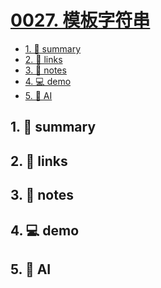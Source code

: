 # [0027. 模板字符串](https://github.com/Tdahuyou/javascript/tree/main/0027.%20%E6%A8%A1%E6%9D%BF%E5%AD%97%E7%AC%A6%E4%B8%B2)


<!-- region:toc -->
- [1. 📝 summary](#1--summary-4)
- [2. 🔗 links](#2--links-4)
- [3. 📒 notes](#3--notes-4)
- [4. 💻 demo](#4--demo-4)
- [5. 🤖 AI](#5--ai-4)
<!-- endregion:toc -->

## 1. 📝 summary

## 2. 🔗 links
## 3. 📒 notes
## 4. 💻 demo
## 5. 🤖 AI
